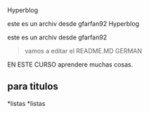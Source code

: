Hyperblog 

este es un archiv desde gfarfan92
Hyperblog 

este es un archiv desde gfarfan92

>vamos a editar el README.MD
> GERMAN

EN ESTE CURSO aprendere muchas cosas.
 ## para titulos
 *listas
 *listas